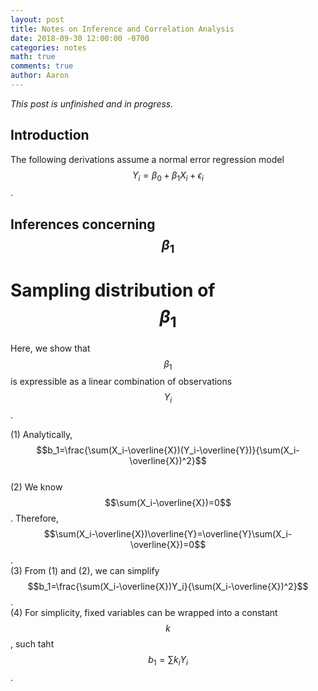 ```yaml
---
layout: post
title: Notes on Inference and Correlation Analysis
date: 2018-09-30 12:00:00 -0700
categories: notes 
math: true
comments: true
author: Aaron
---
```

*This post is unfinished and in progress.*

## Introduction
The following derivations assume a normal error regression model $$Y_i=\beta_0+\beta_1X_i+\epsilon_i$$.

## Inferences concerning $$\beta_1$$
# Sampling distribution of $$\beta_1$$
Here, we show that $$\beta_1$$ is expressible as a linear combination of observations $$Y_i$$.  

(1) Analytically, $$b_1=\frac{\sum(X_i-\overline{X})(Y_i-\overline{Y})}{\sum(X_i-\overline{X})^2}$$  
(2) We know $$\sum(X_i-\overline{X})=0$$. Therefore, $$\sum(X_i-\overline{X})\overline{Y}=\overline{Y}\sum(X_i-\overline{X})=0$$.  
(3) From (1) and (2), we can simplify $$b_1=\frac{\sum(X_i-\overline{X})Y_i}{\sum(X_i-\overline{X})^2}$$.  
(4) For simplicity, fixed variables can be wrapped into a constant $$k$$, such taht $$b_1=\sum k_iY_i$$.